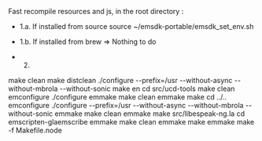 Fast recompile resources and js, in the root directory :

- 1.a. If installed from source
source ~/emsdk-portable/emsdk_set_env.sh 

- 1.b. If installed from brew
=> Nothing to do

- 2.

make clean
make distclean
./configure --prefix=/usr --without-async --without-mbrola --without-sonic
make en
cd src/ucd-tools
make clean
emconfigure ./configure
emmake make clean
emmake make
cd ../..
emconfigure ./configure --prefix=/usr --without-async --without-mbrola --without-sonic
emmake make clean
emmake make src/libespeak-ng.la
cd emscripten-glaemscribe
emmake make clean
emmake make
emmake make -f Makefile.node
